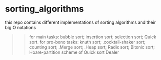 # sorting_algorithms
this repo contains different implementations of sorting algorithms and their big O notations
>> for main tasks:
bubble sort;
insertion sort;
selection sort;
Quick sort.
>> for pro-bono tasks:
knuth sort;
.cocktail-shaker sort;
counting sort;
.Merge sort;
.Heap sort;
Radix sort;
Bitonic sort;
Hoare-partition scheme of Quick sort
Dealer
